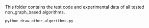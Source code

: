 This folder contains the test code and experimental data of all tested non_graph_based algorithms.
 ```
python draw_other_algorithms.py
 ```